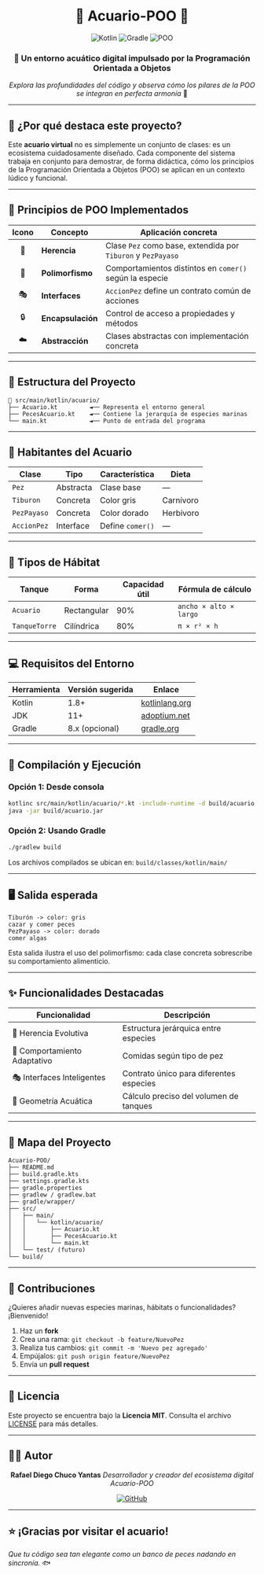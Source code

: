 <div align="center">

# 🌊 Acuario-POO 🐠

<img src="https://img.shields.io/badge/Kotlin-0095D5?style=for-the-badge&logo=kotlin&logoColor=white" alt="Kotlin"/>
<img src="https://img.shields.io/badge/Gradle-02303A.svg?style=for-the-badge&logo=Gradle&logoColor=white" alt="Gradle"/>
<img src="https://img.shields.io/badge/POO-blue?style=for-the-badge" alt="POO"/>

### 🎯 Un entorno acuático digital impulsado por la Programación Orientada a Objetos

*Explora las profundidades del código y observa cómo los pilares de la POO se integran en perfecta armonía* 🌊

</div>

---

## 🌟 ¿Por qué destaca este proyecto?

Este **acuario virtual** no es simplemente un conjunto de clases: es un ecosistema cuidadosamente diseñado. Cada componente del sistema trabaja en conjunto para demostrar, de forma didáctica, cómo los principios de la Programación Orientada a Objetos (POO) se aplican en un contexto lúdico y funcional.

---

## 🧠 Principios de POO Implementados

<div align="center">

| Icono | Concepto          | Aplicación concreta                                          |
| :---: | ----------------- | ------------------------------------------------------------ |
|   🧬  | **Herencia**      | Clase `Pez` como base, extendida por `Tiburon` y `PezPayaso` |
|   🔄  | **Polimorfismo**  | Comportamientos distintos en `comer()` según la especie      |
|   🎭  | **Interfaces**    | `AccionPez` define un contrato común de acciones             |
|   🔒  | **Encapsulación** | Control de acceso a propiedades y métodos                    |
|   ☁️  | **Abstracción**   | Clases abstractas con implementación concreta                |

</div>

---

## 🧱 Estructura del Proyecto

```text
📁 src/main/kotlin/acuario/
├── Acuario.kt         ◄── Representa el entorno general
├── PecesAcuario.kt    ◄── Contiene la jerarquía de especies marinas
└── main.kt            ◄── Punto de entrada del programa
```

---

## 🐠 Habitantes del Acuario

<div align="center">

| Clase       | Tipo      | Característica   | Dieta     |
| ----------- | --------- | ---------------- | --------- |
| `Pez`       | Abstracta | Clase base       | —         |
| `Tiburon`   | Concreta  | Color gris       | Carnívoro |
| `PezPayaso` | Concreta  | Color dorado     | Herbívoro |
| `AccionPez` | Interface | Define `comer()` | —         |

</div>

---

## 🧪 Tipos de Hábitat

<div align="center">

| Tanque        | Forma       | Capacidad útil | Fórmula de cálculo     |
| ------------- | ----------- | -------------- | ---------------------- |
| `Acuario`     | Rectangular | 90%            | `ancho × alto × largo` |
| `TanqueTorre` | Cilíndrica  | 80%            | `π × r² × h`           |

</div>

---

## 💻 Requisitos del Entorno

<div align="center">

| Herramienta | Versión sugerida | Enlace                                    |
| ----------- | ---------------- | ----------------------------------------- |
| Kotlin      | 1.8+             | [kotlinlang.org](https://kotlinlang.org/) |
| JDK         | 11+              | [adoptium.net](https://adoptium.net/)     |
| Gradle      | 8.x (opcional)   | [gradle.org](https://gradle.org/)         |

</div>

---

## 🚀 Compilación y Ejecución

### Opción 1: Desde consola

```bash
kotlinc src/main/kotlin/acuario/*.kt -include-runtime -d build/acuario.jar
java -jar build/acuario.jar
```

### Opción 2: Usando Gradle

```bash
./gradlew build
```

Los archivos compilados se ubican en: `build/classes/kotlin/main/`

---

## 🖥️ Salida esperada

```text
Tiburón -> color: gris
cazar y comer peces
PezPayaso -> color: dorado
comer algas
```

Esta salida ilustra el uso del polimorfismo: cada clase concreta sobrescribe su comportamiento alimenticio.

---

## ✨ Funcionalidades Destacadas

<div align="center">

| Funcionalidad                | Descripción                             |
| ---------------------------- | --------------------------------------- |
| 🧬 Herencia Evolutiva        | Estructura jerárquica entre especies    |
| 🔄 Comportamiento Adaptativo | Comidas según tipo de pez               |
| 🎭 Interfaces Inteligentes   | Contrato único para diferentes especies |
| 📐 Geometría Acuática        | Cálculo preciso del volumen de tanques  |

</div>

---

## 🧭 Mapa del Proyecto

```text
Acuario-POO/
├── README.md
├── build.gradle.kts
├── settings.gradle.kts
├── gradle.properties
├── gradlew / gradlew.bat
├── gradle/wrapper/
├── src/
│   ├── main/
│   │   └── kotlin/acuario/
│   │       ├── Acuario.kt
│   │       ├── PecesAcuario.kt
│   │       └── main.kt
│   └── test/ (futuro)
└── build/
```

---

## 🤝 Contribuciones

¿Quieres añadir nuevas especies marinas, hábitats o funcionalidades? ¡Bienvenido!

1. Haz un **fork**
2. Crea una rama: `git checkout -b feature/NuevoPez`
3. Realiza tus cambios: `git commit -m 'Nuevo pez agregado'`
4. Empújalos: `git push origin feature/NuevoPez`
5. Envía un **pull request**

---

## 📜 Licencia

Este proyecto se encuentra bajo la **Licencia MIT**. Consulta el archivo [LICENSE](LICENSE) para más detalles.

---

## 👨‍💻 Autor

<div align="center">

**Rafael Diego Chuco Yantas**
*Desarrollador y creador del ecosistema digital Acuario-POO*

[![GitHub](https://img.shields.io/badge/GitHub-100000?style=for-the-badge\&logo=github\&logoColor=white)](https://github.com/rafaelchuco)

</div>

---

## ⭐ ¡Gracias por visitar el acuario!

*Que tu código sea tan elegante como un banco de peces nadando en sincronía.* 🐟